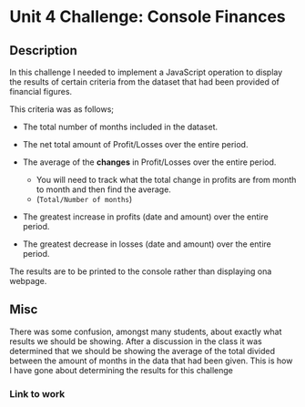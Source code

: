 # Unit 4 Challenge: Console Finances

## Description

In this challenge I needed to implement a JavaScript operation to display the results of certain criteria from the dataset that had been provided of financial figures.

This criteria was as follows;

* The total number of months included in the dataset.

* The net total amount of Profit/Losses over the entire period.

* The average of the **changes** in Profit/Losses over the entire period.
  * You will need to track what the total change in profits are from month to month and then find the average.
  * (`Total/Number of months`)

* The greatest increase in profits (date and amount) over the entire period.

* The greatest decrease in losses (date and amount) over the entire period.

The results are to be printed to the console rather than displaying ona webpage.

## Misc
   
There was some confusion, amongst many students, about exactly what results we should be showing. After a discussion in the class it was determined that we should be showing the average of the total divided between the amount of months in the data that had been given. This is how I have gone about determining the results for this challenge

### Link to work



